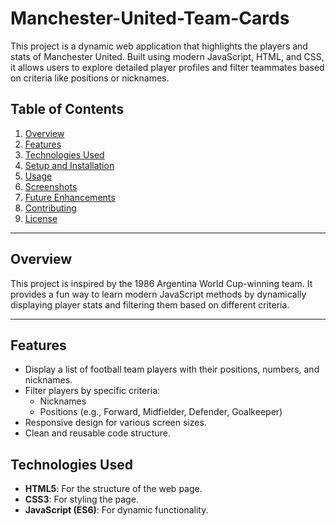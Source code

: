 # Manchester-United-Team-Cards
This project is a dynamic web application that highlights the players and stats of Manchester United. Built using modern JavaScript, HTML, and CSS, it allows users to explore detailed player profiles and filter teammates based on criteria like positions or nicknames.
## Table of Contents

1. [Overview](#overview)
2. [Features](#features)
3. [Technologies Used](#technologies-used)
4. [Setup and Installation](#setup-and-installation)
5. [Usage](#usage)
6. [Screenshots](#screenshots)
7. [Future Enhancements](#future-enhancements)
8. [Contributing](#contributing)
9. [License](#license)

---

## Overview

This project is inspired by the 1986 Argentina World Cup-winning team. It provides a fun way to learn modern JavaScript methods by dynamically displaying player stats and filtering them based on different criteria.

---

## Features

- Display a list of football team players with their positions, numbers, and nicknames.
- Filter players by specific criteria:
  - Nicknames
  - Positions (e.g., Forward, Midfielder, Defender, Goalkeeper)
- Responsive design for various screen sizes.
- Clean and reusable code structure.

## Technologies Used

- **HTML5**: For the structure of the web page.
- **CSS3**: For styling the page.
- **JavaScript (ES6)**: For dynamic functionality.
